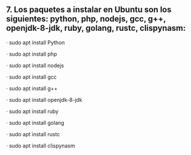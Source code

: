 ## 7. Los paquetes a instalar en Ubuntu son los siguientes: python, php, nodejs, gcc, g++, openjdk-8-jdk, ruby, golang, rustc, clispynasm:
· sudo apt install Python

· sudo apt install php

· sudo apt install nodejs

· sudo apt install gcc

· sudo apt install g++

· sudo apt install openjdk-8-jdk

· sudo apt install ruby

· sudo apt install golang

· sudo apt install rustc

· sudo apt install clispynasm

